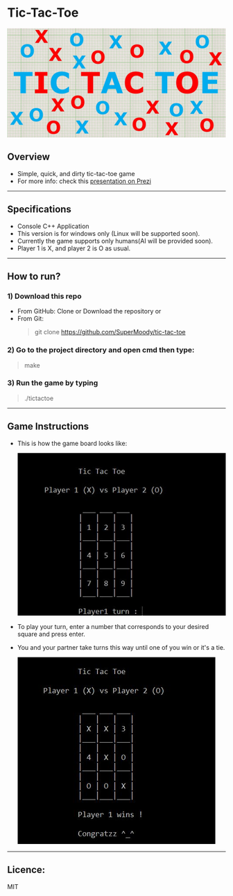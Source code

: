 # Tic-Tac-Toe
![Tic-Tac-Toe](images/cover.jpg)

## Overview
- Simple, quick, and dirty tic-tac-toe game
- For more info: check this [presentation on Prezi](https://prezi.com/slnvxhxg21rp/?token=a2683f7c3406b1aac06a71e77a9bbe616f3d58dd0a67234262893325f1a1848f&utm_campaign=share&utm_medium=copy)

---
## Specifications
- Console C++ Application
- This version is for windows only (Linux will be supported soon).
- Currently the game supports only humans(AI will be provided soon).
- Player 1 is X, and player 2 is O as usual.
---
## How to run?
### 1) Download this repo
- From GitHub: Clone or Download the repository or
- From Git:
    > git clone https://github.com/SuperMoody/tic-tac-toe

### 2) Go to the project directory and open cmd then type:
> make

### 3) Run the game by typing
> ./tictactoe

---
## Game Instructions
- This is how the game board looks like:

    ![](images/ui1.jpg)

- To play your turn, enter a number that corresponds to your desired square and press enter.

- You and your partner take turns this way until one of you win or it's a tie.

    ![](images/ui2.jpg)


---
## Licence:
MIT
